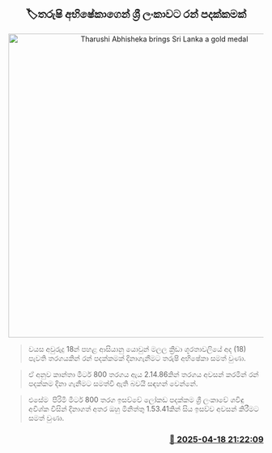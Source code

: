 <p align='center'><b><h2 align='center' title='Tharushi Abhisheka brings Sri Lanka a gold medal'>🏷තරුෂි අභිෂේකාගෙන් ශ්‍රී ලංකාවට රන් පදක්කමක්</h2></b></p>
<p align='center'><img src='https://helakuru.sgp1.cdn.digitaloceanspaces.com/esana/images/lib/tharushi-abisheka.jpg' width='600' alt='Tharushi Abhisheka brings Sri Lanka a gold medal'></p>

> වයස අවුරුදු 18න් පහළ ආසියානු යොවුන් මලල ක්‍රීඩා ශූරතාවලියේ අද (18) පැවති තරගයකින් රන් පදක්කමක් දිනාගැනීමට තරුෂි අභිෂේකා සමත් වුණා.

> ඒ අනුව කාන්තා මීටර් 800 තරගය ඇය 2.14.86කින් තරගය අවසන් කරමින් රන් පදක්කම දිනා ගැනීමට සමත්වී ඇති බවයි සඳහන් වෙන්නේ.

> එසේම  පිරිමි මීටර් 800 තරග ඉසව්වේ ලෝකඩ පදක්කම ශ්‍රී ලංකාවේ ශවිඳු අවිශ්ක විසින් දිනාගත් අතර ඔහු මිනිත්තු 1.53.41කින් සිය ඉසව්ව අවසන් කිරීමට සමත් වුණා.



<h3 align='right'><a href='https://www.helakuru.lk/esana/p/109332/'>📅 2025-04-18 21:22:09</a></h3>
